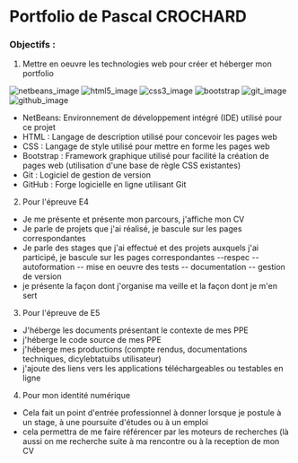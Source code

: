 # Portfolio de Pascal CROCHARD
### Objectifs :
1. Mettre en oeuvre les technologies web pour créer et héberger mon portfolio

![netbeans_image](https://user-images.githubusercontent.com/73274074/144877006-2ec2bd80-d9b8-45fb-89d6-3c9e23344f9b.png)
![html5_image](https://user-images.githubusercontent.com/73274074/144877035-6ccff7d5-8bf0-4534-ae15-7a9431cb5945.png)
![css3_image](https://user-images.githubusercontent.com/73274074/144877048-af761b36-64af-4ad5-8989-cf1b6b1fc7db.png)
![bootstrap](https://user-images.githubusercontent.com/73274074/144877056-7fb52be3-db81-465e-b71c-f11b155394da.jpg)
![git_image](https://user-images.githubusercontent.com/73274074/144877067-636df9ce-9244-4f9f-83ea-4fca4f8fc7e2.png)
![github_image](https://user-images.githubusercontent.com/73274074/144877076-b2f62b88-9c7c-41b7-826b-2610485d6014.png)

- NetBeans: Environnement de développement intégré (IDE) utilisé pour ce projet
- HTML : Langage de description utilisé pour concevoir  les pages web
- CSS : Langage de style utilisé pour mettre en forme les pages web
- Bootstrap : Framework graphique utilisé pour facilité la création de pages web (utilisation d'une base de règle CSS existantes)
- Git : Logiciel de gestion de version
- GitHub : Forge logicielle en ligne utilisant Git

2. Pour l'épreuve E4

- Je me présente et présente mon parcours, j'affiche mon CV
- Je parle de projets que j'ai réalisé, je bascule sur les pages correspondantes
- Je parle des stages que j'ai effectué et des projets auxquels j'ai participé, je bascule sur les pages correspondantes
--respec
-- autoformation
-- mise en oeuvre des tests
-- documentation
-- gestion de version
- je présente la façon dont j'organise ma veille et la façon dont je m'en sert

3. Pour l'épreuve de E5

- J'héberge les documents présentant le contexte de mes PPE
- j'héberge le code source de mes PPE
- j'héberge mes productions (compte rendus, documentations techniques, dicylebtatuibs utilisateur)
- j'ajoute des liens vers les applications téléchargeables ou testables en ligne

4. Pour mon identité numérique

- Cela fait un point d'entrée professionnel à donner lorsque je postule à un stage, à une poursuite d'études ou à un emploi
- cela permettra de me faire référencer par les moteurs de recherches (là aussi on me recherche suite à ma rencontre ou à la reception de mon CV

